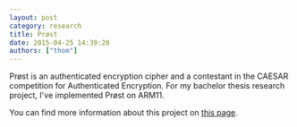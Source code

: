 ```yaml
---
layout: post
category: research
title: Prøst
date: 2015-04-25 14:39:20
authors: ["thom"]
---
```


Prøst is an authenticated encryption cipher and a contestant in the CAESAR
competition for Authenticated Encryption. For my bachelor thesis research
project, I've implemented Prøst on ARM11.

You can find more information about this project on [this page][proest].

[proest]: /proest/
